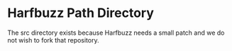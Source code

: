# Harfbuzz Path Directory

The src directory exists because Harfbuzz needs a small patch and we do not wish to fork that repository.